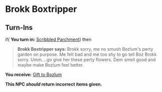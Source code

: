 # Brokk Boxtripper
## Turn-Ins





if( **You turn in:** [Scribbled Parchment](/item/10629)) then


>**Brokk Boxtripper says:** Brokk sorry, me no smush Bozlum's perty garden on purpose. Me felt bad and me too shy to go tell Boz Brokk sorry. Umm....go give her these perty flowers. Dem smell good and maybe make Bozlum feel better.


 **You receive:**  [Gift to Bozlum](/item/10630) 

**This NPC *should* return incorrect items given.**





